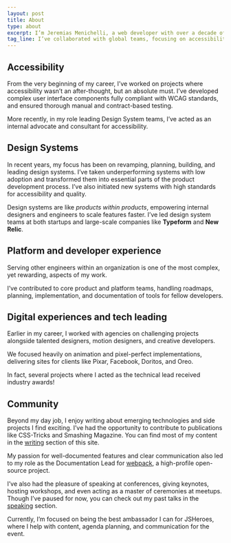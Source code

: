 ```yaml
---
layout: post
title: About
type: about
excerpt: I’m Jeremias Menichelli, a web developer with over a decade of experience dedicated to making the web better for everyone.
tag_line: I’ve collaborated with global teams, focusing on accessibility, usability, and building robust scalable codebases.
---
```


## Accessibility

From the very beginning of my career, I’ve worked on projects where accessibility wasn’t an after-thought, but an absolute must. I’ve developed complex user interface components fully compliant with WCAG standards, and ensured thorough manual and contract-based testing.

More recently, in my role leading Design System teams, I’ve acted as an internal advocate and consultant for accessibility.

## Design Systems

In recent years, my focus has been on revamping, planning, building, and leading design systems. I’ve taken underperforming systems with low adoption and transformed them into essential parts of the product development process. I’ve also initiated new systems with high standards for accessibility and quality.

Design systems are like _products within products_, empowering internal designers and engineers to scale features faster. I’ve led design system teams at both startups and large-scale companies like **Typeform** and **New Relic**.

## Platform and developer experience

Serving other engineers within an organization is one of the most complex, yet rewarding, aspects of my work.

I’ve contributed to core product and platform teams, handling roadmaps, planning, implementation, and documentation of tools for fellow developers.

## Digital experiences and tech leading

Earlier in my career, I worked with agencies on challenging projects alongside talented designers, motion designers, and creative developers.

We focused heavily on animation and pixel-perfect implementations, delivering sites for clients like Pixar, Facebook, Doritos, and Oreo.

In fact, several projects where I acted as the technical lead received industry awards!

## Community

Beyond my day job, I enjoy writing about emerging technologies and side projects I find exciting. I’ve had the opportunity to contribute to publications like CSS-Tricks and Smashing Magazine. You can find most of my content in the [writing](/writing) section of this site.

My passion for well-documented features and clear communication also led to my role as the Documentation Lead for [webpack](//github.com/webpack/webpack), a high-profile open-source project.

I’ve also had the pleasure of speaking at conferences, giving keynotes, hosting workshops, and even acting as a master of ceremonies at meetups. Though I’ve paused for now, you can check out my past talks in the [speaking](/speaking) section.

Currently, I’m focused on being the best ambassador I can for JSHeroes, where I help with content, agenda planning, and communication for the event.
